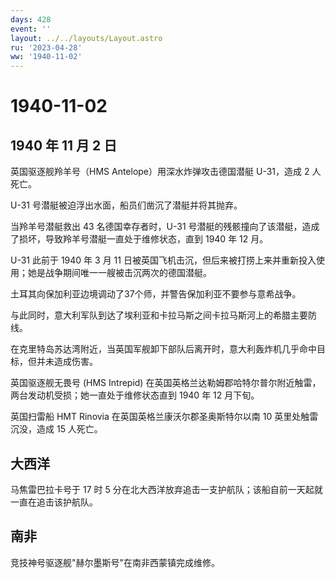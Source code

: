 ```yaml
---
days: 428
event: ''
layout: ../../layouts/Layout.astro
ru: '2023-04-28'
ww: '1940-11-02'
---
```


# 1940-11-02

## 1940 年 11 月 2 日

英国驱逐舰羚羊号（HMS Antelope）用深水炸弹攻击德国潜艇 U-31，造成 2
人死亡。

U-31 号潜艇被迫浮出水面，船员们凿沉了潜艇并将其抛弃。

当羚羊号潜艇救出 43 名德国幸存者时，U-31
号潜艇的残骸撞向了该潜艇，造成了损坏，导致羚羊号潜艇一直处于维修状态，直到
1940 年 12 月。

U-31 此前于 1940 年 3 月 11
日被英国飞机击沉，但后来被打捞上来并重新投入使用；她是战争期间唯一一艘被击沉两次的德国潜艇。

土耳其向保加利亚边境调动了37个师，并警告保加利亚不要参与意希战争。

与此同时，意大利军队到达了埃利亚和卡拉马斯之间卡拉马斯河上的希腊主要防线。

在克里特岛苏达湾附近，当英国军舰卸下部队后离开时，意大利轰炸机几乎命中目标，但并未造成伤害。

英国驱逐舰无畏号 (HMS Intrepid)
在英国英格兰达勒姆郡哈特尔普尔附近触雷，两台发动机受损；她一直处于维修状态直到
1940 年 12 月下旬。

英国扫雷船 HMT Rinovia 在英国英格兰康沃尔郡圣奥斯特尔以南 10
英里处触雷沉没，造成 15 人死亡。

## 大西洋

马焦雷巴拉卡号于 17 时 5
分在北大西洋放弃追击一支护航队；该船自前一天起就一直在追击该护航队。

## 南非

竞技神号驱逐舰"赫尔墨斯号"在南非西蒙镇完成维修。